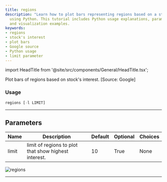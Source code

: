 ```yaml
---
title: regions
description: "Learn how to plot bars representing regions based on a stock's interest"
  using Python. This tutorial includes Python usage explanations, parameters details,
  and visualization examples.
keywords:
- regions
- stock's interest
- plot bars
- Google source
- Python usage
- limit parameter
---
```


import HeadTitle from '@site/src/components/General/HeadTitle.tsx';

<HeadTitle title="stocks/ba/regions - Reference | OpenBB Terminal Docs" />

Plot bars of regions based on stock's interest. [Source: Google]

### Usage

```python
regions [-l LIMIT]
```

---

## Parameters

| Name | Description | Default | Optional | Choices |
| ---- | ----------- | ------- | -------- | ------- |
| limit | limit of regions to plot that show highest interest. | 10 | True | None |

![regions](https://user-images.githubusercontent.com/46355364/154300386-f6b1924c-8f73-44c5-bbae-52ef33d88061.png)

---
